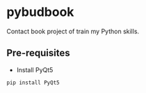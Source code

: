 # pybudbook
Contact book project of train my Python skills.

## Pre-requisites
* Install PyQt5
```shell
pip install PyQt5
```